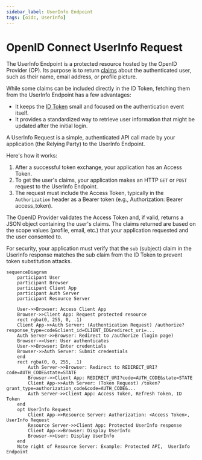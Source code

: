 ```yaml
---
sidebar_label: UserInfo Endpoint
tags: [oidc, UserInfo]
---
```


# OpenID Connect UserInfo Request

The UserInfo Endpoint is a protected resource hosted by the OpenID Provider (OP). Its purpose is to return [claims](10-standard-claims.mdx) about the authenticated user, such as their name, email address, or profile picture.

While some claims can be included directly in the ID Token, fetching them from the UserInfo Endpoint has a few advantages:

* It keeps the [ID Token](2-id-token.md) small and focused on the authentication event itself.
* It provides a standardized way to retrieve user information that might be updated after the initial login.

A UserInfo Request is a simple, authenticated API call made by your application (the Relying Party) to the UserInfo Endpoint.

Here's how it works:

1. After a successful token exchange, your application has an Access Token.
2. To get the user's claims, your application makes an HTTP `GET` or `POST` request to the UserInfo Endpoint.
3. The request must include the Access Token, typically in the `Authorization` header as a Bearer token (e.g., Authorization: Bearer access_token).

The OpenID Provider validates the Access Token and, if valid, returns a JSON object containing the user's claims.
The claims returned are based on the scope values (profile, email, etc.) that your application requested and the user consented to.

For security, your application must verify that the `sub` (subject) claim in the UserInfo response matches the sub claim from the ID Token to prevent token substitution attacks.

```mermaid
sequenceDiagram
    participant User
    participant Browser
    participant Client App
    participant Auth Server
    participant Resource Server

    User->>Browser: Access Client App
    Browser->>Client App: Request protected resource
    rect rgba(0, 255, 0, .1)
    Client App->>Auth Server: (Authentication Request) /authorize?response_type=code&client_id=CLIENT_ID&redirect_uri=...
    Auth Server->>Browser: Redirect to /authorize (login page)
    Browser->>User: User authenticates
    User->>Browser: Enter credentials
    Browser->>Auth Server: Submit credentials
    end
    rect rgba(0, 0, 255, .1)
        Auth Server->>Browser: Redirect to REDIRECT_URI?code=AUTH_CODE&state=STATE
        Browser->>Client App: REDIRECT_URI?code=AUTH_CODE&state=STATE
        Client App->>Auth Server: (Token Request) /token?grant_type=authorization_code&code=AUTH_CODE&...
        Auth Server->>Client App: Access Token, Refresh Token, ID Token
    end
    opt UserInfo Request
        Client App->>Resource Server: Authorization: <Access Token>, UserInfo Request
        Resource Server->>Client App: Protected UserInfo response
        Client App->>Browser: Display UserInfo
        Browser->>User: Display UserInfo
    end
    Note right of Resource Server: Example: Protected API,  UserInfo Endpoint
```